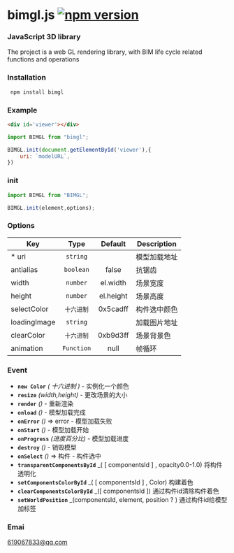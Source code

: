 # bimgl.js  [![npm version](https://img.shields.io/npm/v/bimgl.svg?sanitize=true)](https://www.npmjs.com/package/bimgl)

### JavaScript 3D library ##

The project is a web GL rendering library, with BIM life cycle related functions and operations

### Installation
```javascript
 npm install bimgl
```

### Example
```html
<div id='viewer'></div>
```
```javascript
import BIMGL from "bimgl";

BIMGL.init(document.getElementById('viewer'),{
    uri: `modelURL`,
})
```
### init
```javascript
import BIMGL from "BIMGL";

BIMGL.init(element,options);
```

### Options

| Key   | Type  | Default |  Description |
|  ----  | :----:  | :----: | --- |
| * uri|`string` |  |  模型加载地址 |
| antialias|`boolean` | false |  抗锯齿 |
| width | `number` | el.width | 场景宽度 |
| height | `number` | el.height | 场景高度 |
| selectColor | `十六进制` | 0x5cadff | 构件选中颜色|
| loadingImage | `string` |  |加载图片地址|
| clearColor | `十六进制` | 0xb9d3ff |场景背景色|
| animation | `Function` | null |帧循环|

### Event
- **`new Color`** _( 十六进制 )_ - 实例化一个颜色
- **`resize`** _(width,height)_ - 更改场景的大小
- **`render`** _()_ - 重新渲染
- **`onload`** _()_ -  模型加载完成
- **`onError`** _()_ => error - 模型加载失败 
- **`onStart`** _()_ - 模型加载开始
- **`onProgress`** _(进度百分比)_ - 模型加载进度
- **`destroy`** _()_ - 销毁模型
- **`onSelect`** _()_ => 构件 - 构件选中
- **`transparentComponentsById`** _( [ componentsId ] , opacity0.0-1.0) 将构件透明化
- **`setComponentsColorById`** _( [ componentsId ] , Color) 构建着色
- **`clearComponentsColorById`** _([ componentsId ]) 通过构件id清除构件着色
- **`setWorldPosition`** _(componentsId, element, position ? ) 通过构件id给模型加标签

### Emai
619067833@qq.com
